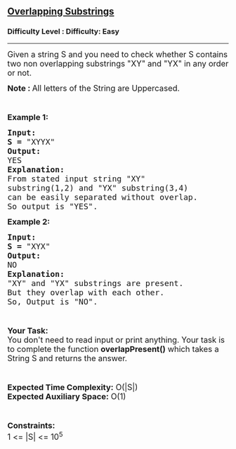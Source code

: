 <h2><a href="https://www.geeksforgeeks.org/problems/overlapping-substrings2654/1?page=13&status=unsolved&sortBy=accuracy">Overlapping Substrings</a></h2><h3>Difficulty Level : Difficulty: Easy</h3><hr><div class="problems_problem_content__Xm_eO"><p><span style="font-size:18px">Given a string S and you need to check whether S contains two non overlapping substrings "XY" and "YX" in any order or not.</span></p>

<p><span style="font-size:18px"><strong>Note : </strong>All letters of the String are Uppercased.</span></p>

<p>&nbsp;</p>

<p><span style="font-size:18px"><strong>Example 1:</strong></span></p>

<pre><span style="font-size:18px"><strong>Input:</strong>
<strong>S = </strong>"XYYX"
<strong>Output:</strong>
YES
<strong>Explanation: </strong>
From stated input string "XY"
substring(1,2) and "YX" substring(3,4)
can be easily separated without overlap.
So output is "YES".</span></pre>

<p><span style="font-size:18px"><strong>Example 2:</strong></span></p>

<pre><span style="font-size:18px"><strong>Input:</strong>
<strong>S = </strong>"XYX"
<strong>Output:</strong>
NO
<strong>Explanation: </strong>
"XY" and "YX" substrings are present.
But they overlap with each other.
So, Output is "NO".</span></pre>

<p>&nbsp;</p>

<p><span style="font-size:18px"><strong>Your Task:</strong><br>
You don't need to read input or print anything. Your task is to complete the function <strong>overlapPresent()</strong> which takes a String S and returns the answer.</span></p>

<p>&nbsp;</p>

<p><span style="font-size:18px"><strong>Expected Time Complexity:</strong> O(|S|)<br>
<strong>Expected Auxiliary Space:</strong> O(1)</span></p>

<p>&nbsp;</p>

<p><span style="font-size:18px"><strong>Constraints:</strong><br>
1 &lt;= |S| &lt;= 10<sup>5</sup></span></p>
</div>